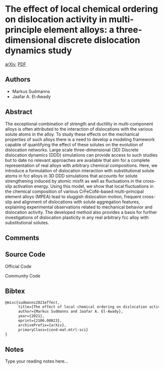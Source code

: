 
# The effect of local chemical ordering on dislocation activity in multi-principle element alloys: a three-dimensional discrete dislocation dynamics study

[arXiv](https://arxiv.org/abs/2106.0823), [PDF](https://arxiv.org/pdf/2106.0823.pdf)

## Authors

- Markus Sudmanns
- Jaafar A. El-Awady

## Abstract

The exceptional combination of strength and ductility in multi-component alloys is often attributed to the interaction of dislocations with the various solute atoms in the alloy. To study these effects on the mechanical properties of such alloys there is a need to develop a modeling framework capable of quantifying the effect of these solutes on the evolution of dislocation networks. Large scale three-dimensional (3D) Discrete dislocation dynamics (DDD) simulations can provide access to such studies but to date no relevant approaches are available that aim for a complete representation of real alloys with arbitrary chemical compositions. Here, we introduce a formulation of dislocation interaction with substitutional solute atoms in fcc alloys in 3D DDD simulations that accounts for solute strengthening induced by atomic misfit as well as fluctuations in the cross-slip activation energy. Using this model, we show that local fluctuations in the chemical composition of various CrFeCoNi-based multi-principal element alloys (MPEA) lead to sluggish dislocation motion, frequent cross-slip and alignment of dislocations with solute aggregation features, explaining experimental observations related to mechanical behavior and dislocation activity. The developed method also provides a basis for further investigations of dislocation plasticity in any real arbitrary fcc alloy with substitutional solutes.

## Comments



## Source Code

Official Code



Community Code



## Bibtex

```tex
@misc{sudmanns2021effect,
      title={The effect of local chemical ordering on dislocation activity in multi-principle element alloys: a three-dimensional discrete dislocation dynamics study}, 
      author={Markus Sudmanns and Jaafar A. El-Awady},
      year={2021},
      eprint={2106.00823},
      archivePrefix={arXiv},
      primaryClass={cond-mat.mtrl-sci}
}
```

## Notes

Type your reading notes here...


